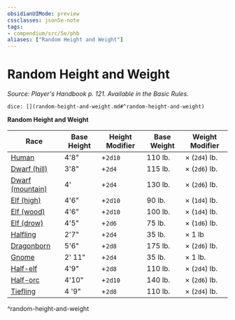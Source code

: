 ```yaml
---
obsidianUIMode: preview
cssclasses: json5e-note
tags:
- compendium/src/5e/phb
aliases: ["Random Height and Weight"]
---
```

# Random Height and Weight
*Source: Player's Handbook p. 121. Available in the Basic Rules.* 

`dice: [](random-height-and-weight.md#^random-height-and-weight)`

**Random Height and Weight**

| Race | Base Height | Height Modifier | Base Weight | Weight Modifier |
|------|-------------|-----------------|-------------|-----------------|
| [Human](/2-Mechanics/CLI/races/human.md) | 4'8" | +`2d10` | 110 lb. | × (`2d4`) lb. |
| [Dwarf (hill)](/2-Mechanics/CLI/races/dwarf-hill.md) | 3'8" | +`2d4` | 115 lb. | × (`2d6`) lb. |
| [Dwarf (mountain)](/2-Mechanics/CLI/races/dwarf-mountain.md) | 4' | +`2d4` | 130 lb. | × (`2d6`) lb. |
| [Elf (high)](/2-Mechanics/CLI/races/elf-high.md) | 4'6" | +`2d10` | 90 lb. | × (`1d4`) lb. |
| [Elf (wood)](/2-Mechanics/CLI/races/elf-wood.md) | 4'6" | +`2d10` | 100 lb. | × (`1d4`) lb. |
| [Elf (drow)](/2-Mechanics/CLI/races/elf-drow.md) | 4'5" | +`2d6` | 75 lb. | × (`1d6`) lb. |
| [Halfling](/2-Mechanics/CLI/races/halfling.md) | 2'7" | +`2d4` | 35 lb. | × 1 lb |
| [Dragonborn](/2-Mechanics/CLI/races/dragonborn.md) | 5'6" | +`2d8` | 175 lb. | × (`2d6`) lb. |
| [Gnome](/2-Mechanics/CLI/races/gnome.md) | 2' 11" | +`2d4` | 35 lb. | × 1 lb. |
| [Half-elf](/2-Mechanics/CLI/races/half-elf.md) | 4'9" | +`2d8` | 110 lb. | × (`2d4`) lb. |
| [Half-orc](/2-Mechanics/CLI/races/half-orc.md) | 4'10" | +`2d10` | 140 lb. | × (`2d6`) lb. |
| [Tiefling](/2-Mechanics/CLI/races/tiefling.md) | 4 '9" | +`2d8` | 110 lb. | × (`2d4`) lb. |
^random-height-and-weight